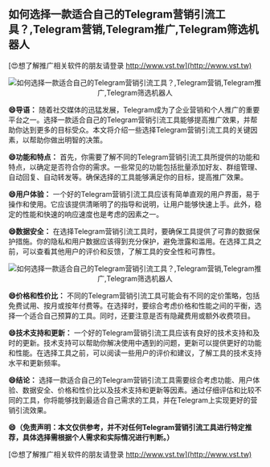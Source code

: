 ## **如何选择一款适合自己的Telegram营销引流工具？,Telegram营销,Telegram推广,Telegram筛选机器人**

[😍想了解推广相关软件的朋友请登录 http://www.vst.tw](http://www.vst.tw)

 <center><img src="https://vst.tw/MP4/tuiguang/png/0.png" alt="如何选择一款适合自己的Telegram营销引流工具？,Telegram营销,Telegram推广,Telegram筛选机器人"></center>

**😄导语：**
随着社交媒体的迅猛发展，Telegram成为了企业营销和个人推广的重要平台之一。选择一款适合自己的Telegram营销引流工具能够提高推广效果，并帮助你达到更多的目标受众。本文将介绍一些选择Telegram营销引流工具的关键因素，以帮助你做出明智的决策。

**😄功能和特点：**
首先，你需要了解不同的Telegram营销引流工具所提供的功能和特点，以确定是否符合你的需求。一些常见的功能包括批量添加好友、群组管理、自动回复、自动转发等。确保选择的工具能够满足你的目标，提高推广效果。

**😄用户体验：**
一个好的Telegram营销引流工具应该有简单直观的用户界面，易于操作和使用。它应该提供清晰明了的指导和说明，让用户能够快速上手。此外，稳定的性能和快速的响应速度也是考虑的因素之一。

**😄数据安全：**
在选择Telegram营销引流工具时，要确保工具提供了可靠的数据保护措施。你的隐私和用户数据应该得到充分保护，避免泄露和滥用。在选择工具之前，可以查看其他用户的评价和反馈，了解工具的安全性和可靠性。

 <center><img src="https://vst.tw/MP4/tuiguang/png/0.png" alt="如何选择一款适合自己的Telegram营销引流工具？,Telegram营销,Telegram推广,Telegram筛选机器人"></center>

**😄价格和性价比：**
不同的Telegram营销引流工具可能会有不同的定价策略，包括免费试用、按月或按年付费等。在选择时，要综合考虑价格和性能之间的平衡，选择一个适合自己预算的工具。同时，还要注意是否有隐藏费用或额外收费项目。

**😄技术支持和更新：**
一个好的Telegram营销引流工具应该有良好的技术支持和及时的更新。技术支持可以帮助你解决使用中遇到的问题，更新可以提供更好的功能和性能。在选择工具之前，可以阅读一些用户的评价和建议，了解工具的技术支持水平和更新频率。

**😄结论：**
选择一款适合自己的Telegram营销引流工具需要综合考虑功能、用户体验、数据安全、价格和性价比以及技术支持和更新等因素。通过仔细评估和比较不同的工具，你将能够找到最适合自己需求的工具，并在Telegram上实现更好的营销引流效果。

**😄（免责声明：本文仅供参考，并不对任何Telegram营销引流工具进行特定推荐，具体选择需根据个人需求和实际情况进行判断。）**

[😍想了解推广相关软件的朋友请登录 http://www.vst.tw](http://www.vst.tw)



